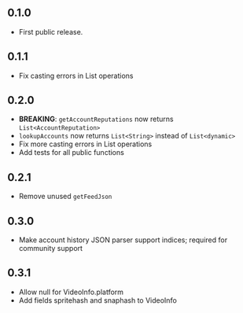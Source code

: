 ## 0.1.0

- First public release.

## 0.1.1

- Fix casting errors in List operations

## 0.2.0

- **BREAKING**: `getAccountReputations` now returns `List<AccountReputation>`
- `lookupAccounts` now returns `List<String>` instead of `List<dynamic>`
- Fix more casting errors in List operations
- Add tests for all public functions

## 0.2.1

- Remove unused `getFeedJson`

## 0.3.0

- Make account history JSON parser support indices; required for community support

## 0.3.1

- Allow null for VideoInfo.platform
- Add fields spritehash and snaphash to VideoInfo